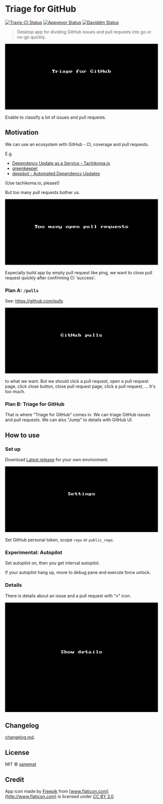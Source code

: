 # Triage for GitHub

[![Travis-CI Status][travis-image]][travis-url] [![Appveyor Status][appveyor-image]][appveyor-url] [![Daviddm Status][daviddm-image]][daviddm-url]

> Desktop app for dividing GitHub issues and pull requests into go or no-go quickly.

![Triage for GitHub](./pages/triage-for-github2.gif)

Enable to classify a lot of issues and pull requests.


## Motivation

We can use an ecosystem with GitHub - CI, coverage and pull requests.

E.g.

* [Dependency Update as a Service - Tachikoma.io](http://tachikoma.io/)
* [greenkeeper](http://greenkeeper.io/)
* [deppbot - Automated Dependency Updates](https://www.deppbot.com/)

(Use tachikoma.io, please!)

But too many pull requests bother us.

![Too many pull requests](./pages/too-many-pull-requests.gif)

Especially build app by empty pull request like ping, we want to close pull
request quickly after confirming CI 'success'.


### Plan A: `/pulls`

See: https://github.com/pulls

![github pulls](./pages/github-pulls.gif)

to what we want. But we should click a pull request, open a
pull request page, click close button, close pull request page, click a pull
request, ...
It's too much.


### Plan B: Triage for GitHub

That is where "Triage for GitHub" comes in.
We can triage GitHub issues and pull requests.
We can also "Jump" to details with GitHub UI.


## How to use


### Set up

Download [Latest release](https://github.com/lyrictenor/electron-triage-for-github/releases/latest) for your own environment.

![settings](./pages/settings.gif)

Set GitHub personal token, scope `repo` or `public_repo`.

### Experimental: Autopilot

Set autopilot on, then you get interval autopilot.

If your autopilot hang up, move to debug pane and execute force unlock.


### Details

There is details about an issue and a pull request with "v" icon.

![show details](./pages/show-details.gif)




## Changelog

[changelog.md](./changelog.md).


## License

MIT © [sanemat](http://sane.jp)


## Credit

App icon made by [Freepik](http://www.freepik.com) from [www.flaticon.com](http://www.flaticon.com) is licensed under [CC BY 3.0](http://creativecommons.org/licenses/by/3.0/)


[travis-url]: https://travis-ci.org/lyrictenor/electron-triage-for-github
[travis-image]: https://img.shields.io/travis/lyrictenor/electron-triage-for-github/master.svg?style=flat-square&label=travis
[appveyor-url]: https://ci.appveyor.com/project/sanemat/electron-triage-for-github/branch/master
[appveyor-image]: https://img.shields.io/appveyor/ci/sanemat/electron-triage-for-github/master.svg?style=flat-square&label=appveyor
[daviddm-url]: https://david-dm.org/lyrictenor/electron-triage-for-github
[daviddm-image]: https://img.shields.io/david/lyrictenor/electron-triage-for-github.svg?style=flat-square

